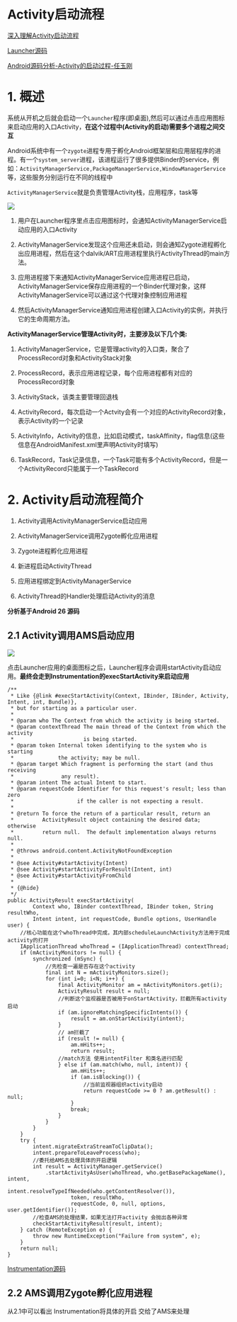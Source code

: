 # Activity启动流程

[深入理解Activity启动流程](http://www.cloudchou.com/android/post-788.html)

[Launcher源码](https://android.googlesource.com/platform/packages/apps/Launcher/+/master/src/com/android/launcher/Launcher.java)

[Android源码分析-Activity的启动过程-任玉刚](https://blog.csdn.net/singwhatiwanna/article/details/18154335)

# 1. 概述

系统从开机之后就会启动一个`Launcher`程序(即桌面),然后可以通过点击应用图标来启动应用的入口Activity，**在这个过程中(Activity的启动)需要多个进程之间交互**

Android系统中有一个`zygote`进程专用于孵化Android框架层和应用层程序的进程。有一个`system_server`进程，该进程运行了很多提供Binder的service，例如：`ActivityManagerService,PackageManagerService,WindowManagerService`等，这些服务分别运行在不同的线程中

`ActivityManagerService`就是负责管理Activity栈，应用程序，task等

![](http://ww1.sinaimg.cn/large/6ab93b35gy1fqzbxttc06j20ln0bq74f.jpg)

1. 用户在Launcher程序里点击应用图标时，会通知ActivityManagerService启动应用的入口Activity

2. ActivityManagerService发现这个应用还未启动，则会通知Zygote进程孵化出应用进程，然后在这个dalvik/ART应用进程里执行ActivityThread的main方法。

3. 应用进程接下来通知ActivityManagerService应用进程已启动，ActivityManagerService保存应用进程的一个Binder代理对象，这样ActivityManagerService可以通过这个代理对象控制应用进程

5. 然后ActivityManagerService通知应用进程创建入口Activity的实例，并执行它的生命周期方法。

**ActivityManagerService管理Activity时，主要涉及以下几个类:**

1. ActivityManagerService，它是管理activity的入口类，聚合了ProcessRecord对象和ActivityStack对象

2. ProcessRecord，表示应用进程记录，每个应用进程都有对应的ProcessRecord对象

3. ActivityStack，该类主要管理回退栈

4. ActivityRecord，每次启动一个Actvity会有一个对应的ActivityRecord对象，表示Activity的一个记录

5. ActivityInfo，Activity的信息，比如启动模式，taskAffinity，flag信息(这些信息在AndroidManifest.xml里声明Activity时填写)

6. TaskRecord，Task记录信息，一个Task可能有多个ActivityRecord，但是一个ActivityRecord只能属于一个TaskRecord


# 2. Activity启动流程简介

1. Activity调用ActivityManagerService启动应用

2. ActivityManagerService调用Zygote孵化应用进程

3. Zygote进程孵化应用进程

4. 新进程启动ActivityThread

5. 应用进程绑定到ActivityManagerService

6. ActivityThread的Handler处理启动Activity的消息

**分析基于Android 26 源码**

## 2.1 Activity调用AMS启动应用

![](http://ww1.sinaimg.cn/large/6ab93b35gy1fqzevkrkp4j20ph0dh0su.jpg)


点击Launcher应用的桌面图标之后，Launcher程序会调用startActivity启动应用。**最终会走到Instrumentation的execStartActivity来启动应用**

    /**
     * Like {@link #execStartActivity(Context, IBinder, IBinder, Activity, Intent, int, Bundle)},
     * but for starting as a particular user.
     *
     * @param who The Context from which the activity is being started.
     * @param contextThread The main thread of the Context from which the activity
     *                      is being started.
     * @param token Internal token identifying to the system who is starting
     *              the activity; may be null.
     * @param target Which fragment is performing the start (and thus receiving
     *               any result).
     * @param intent The actual Intent to start.
     * @param requestCode Identifier for this request's result; less than zero
     *                    if the caller is not expecting a result.
     *
     * @return To force the return of a particular result, return an
     *         ActivityResult object containing the desired data; otherwise
     *         return null.  The default implementation always returns null.
     *
     * @throws android.content.ActivityNotFoundException
     *
     * @see Activity#startActivity(Intent)
     * @see Activity#startActivityForResult(Intent, int)
     * @see Activity#startActivityFromChild
     *
     * {@hide}
     */
    public ActivityResult execStartActivity(
            Context who, IBinder contextThread, IBinder token, String resultWho,
            Intent intent, int requestCode, Bundle options, UserHandle user) {
		//核心功能在这个whoThread中完成，其内部scheduleLaunchActivity方法用于完成activity的打开  
        IApplicationThread whoThread = (IApplicationThread) contextThread;
        if (mActivityMonitors != null) {
            synchronized (mSync) {
				//先检查一遍是否存在这个activity
                final int N = mActivityMonitors.size();
                for (int i=0; i<N; i++) {
                    final ActivityMonitor am = mActivityMonitors.get(i);
                    ActivityResult result = null;
					//判断这个监视器是否被用于onStartActivity，拦截所有activity启动
                    if (am.ignoreMatchingSpecificIntents()) {
                        result = am.onStartActivity(intent);
                    }
					// am拦截了
                    if (result != null) {
                        am.mHits++;
                        return result;
					//match方法 使用intentFilter 和类名进行匹配
                    } else if (am.match(who, null, intent)) {
                        am.mHits++;
                        if (am.isBlocking()) {
							//当前监视器组织activity启动
                            return requestCode >= 0 ? am.getResult() : null;
                        }
                        break;
                    }
                }
            }
        }
        try {
            intent.migrateExtraStreamToClipData();
            intent.prepareToLeaveProcess(who);
			//委托给AMS去处理具体的开启逻辑
            int result = ActivityManager.getService()
                .startActivityAsUser(whoThread, who.getBasePackageName(), intent,
                        intent.resolveTypeIfNeeded(who.getContentResolver()),
                        token, resultWho,
                        requestCode, 0, null, options, user.getIdentifier());
			//检查AMS的处理结果，如果无法打开activity 会抛出各种异常
            checkStartActivityResult(result, intent);
        } catch (RemoteException e) {
            throw new RuntimeException("Failure from system", e);
        }
        return null;
    }



[Instrumentation源码](https://android.googlesource.com/platform/frameworks/base/+/master/core/java/android/app/Instrumentation.java)

## 2.2 AMS调用Zygote孵化应用进程

从2.1中可以看出 Instrumentation将具体的开启 交给了AMS来处理